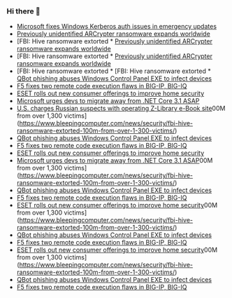 ### Hi there 👋

<!--START_SECTION:feed-->
* [Microsoft fixes Windows Kerberos auth issues in emergency updates](https://www.bleepingcomputer.com/news/microsoft/microsoft-fixes-windows-kerberos-auth-issues-in-emergency-updates/)
* [Previously unidentified ARCrypter ransomware expands worldwide](https://www.bleepingcomputer.com/news/security/previously-unidentified-arcrypter-ransomware-expands-worldwide/)
* [FBI: Hive ransomware extorted * [Previously unidentified ARCrypter ransomware expands worldwide](https://www.bleepingcomputer.com/news/security/previously-unidentified-arcrypter-ransomware-expands-worldwide/)
* [FBI: Hive ransomware extorted * [Previously unidentified ARCrypter ransomware expands worldwide](https://www.bleepingcomputer.com/news/security/previously-unidentified-arcrypter-ransomware-expands-worldwide/)
* [FBI: Hive ransomware extorted * [FBI: Hive ransomware extorted * [QBot phishing abuses Windows Control Panel EXE to infect devices](https://www.bleepingcomputer.com/news/security/qbot-phishing-abuses-windows-control-panel-exe-to-infect-devices/)
* [F5 fixes two remote code execution flaws in BIG-IP, BIG-IQ](https://www.bleepingcomputer.com/news/security/f5-fixes-two-remote-code-execution-flaws-in-big-ip-big-iq/)
* [ESET rolls out new consumer offerings to improve home security](https://www.bleepingcomputer.com/news/security/eset-rolls-out-new-consumer-offerings-to-improve-home-security/)
* [Microsoft urges devs to migrate away from .NET Core 3.1 ASAP](https://www.bleepingcomputer.com/news/security/microsoft-urges-devs-to-migrate-away-from-net-core-31-asap/)
* [U.S. charges Russian suspects with operating Z-Library e-Book site](https://www.bleepingcomputer.com/news/security/us-charges-russian-suspects-with-operating-z-library-e-book-site/)00M from over 1,300 victims](https://www.bleepingcomputer.com/news/security/fbi-hive-ransomware-extorted-100m-from-over-1-300-victims/)
* [QBot phishing abuses Windows Control Panel EXE to infect devices](https://www.bleepingcomputer.com/news/security/qbot-phishing-abuses-windows-control-panel-exe-to-infect-devices/)
* [F5 fixes two remote code execution flaws in BIG-IP, BIG-IQ](https://www.bleepingcomputer.com/news/security/f5-fixes-two-remote-code-execution-flaws-in-big-ip-big-iq/)
* [ESET rolls out new consumer offerings to improve home security](https://www.bleepingcomputer.com/news/security/eset-rolls-out-new-consumer-offerings-to-improve-home-security/)
* [Microsoft urges devs to migrate away from .NET Core 3.1 ASAP](https://www.bleepingcomputer.com/news/security/microsoft-urges-devs-to-migrate-away-from-net-core-31-asap/)00M from over 1,300 victims](https://www.bleepingcomputer.com/news/security/fbi-hive-ransomware-extorted-100m-from-over-1-300-victims/)
* [QBot phishing abuses Windows Control Panel EXE to infect devices](https://www.bleepingcomputer.com/news/security/qbot-phishing-abuses-windows-control-panel-exe-to-infect-devices/)
* [F5 fixes two remote code execution flaws in BIG-IP, BIG-IQ](https://www.bleepingcomputer.com/news/security/f5-fixes-two-remote-code-execution-flaws-in-big-ip-big-iq/)
* [ESET rolls out new consumer offerings to improve home security](https://www.bleepingcomputer.com/news/security/eset-rolls-out-new-consumer-offerings-to-improve-home-security/)00M from over 1,300 victims](https://www.bleepingcomputer.com/news/security/fbi-hive-ransomware-extorted-100m-from-over-1-300-victims/)
* [QBot phishing abuses Windows Control Panel EXE to infect devices](https://www.bleepingcomputer.com/news/security/qbot-phishing-abuses-windows-control-panel-exe-to-infect-devices/)
* [F5 fixes two remote code execution flaws in BIG-IP, BIG-IQ](https://www.bleepingcomputer.com/news/security/f5-fixes-two-remote-code-execution-flaws-in-big-ip-big-iq/)
* [ESET rolls out new consumer offerings to improve home security](https://www.bleepingcomputer.com/news/security/eset-rolls-out-new-consumer-offerings-to-improve-home-security/)00M from over 1,300 victims](https://www.bleepingcomputer.com/news/security/fbi-hive-ransomware-extorted-100m-from-over-1-300-victims/)
* [QBot phishing abuses Windows Control Panel EXE to infect devices](https://www.bleepingcomputer.com/news/security/qbot-phishing-abuses-windows-control-panel-exe-to-infect-devices/)
* [F5 fixes two remote code execution flaws in BIG-IP, BIG-IQ](https://www.bleepingcomputer.com/news/security/f5-fixes-two-remote-code-execution-flaws-in-big-ip-big-iq/)
<!--END_SECTION:feed-->

<!--
**frankenk/frankenk** is a ✨ _special_ ✨ repository because its `README.md` (this file) appears on your GitHub profile.

Here are some ideas to get you started:

- 🔭 I’m currently working on ...
- 🌱 I’m currently learning ...
- 👯 I’m looking to collaborate on ...
- 🤔 I’m looking for help with ...
- 💬 Ask me about ...
- 📫 How to reach me: ...
- 😄 Pronouns: ...
- ⚡ Fun fact: ...
-->




